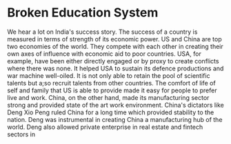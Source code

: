 # Broken Education System

We hear a lot on India's success story. The success of a country is measured in terms of strength of 
its economic power. US and China are top two economies of the world. They compete with each other in 
creating their own axes of influence with economic aid to poor countries. USA, for example, have been
either directly engaged or by proxy to create conflicts where there was none. It helped USA to sustain 
its defence productions and war machine well-oiled. It is not only able to retain the pool of scientific 
talents but a;so recruit talents from other countries. The comfort of life of self and family that US
is able to provide made it easy for people to prefer live and work. China, on the other hand, made its
manufacturing sector strong and provided state of the art work environment. China's dictators like Deng
Xio Peng ruled China for a long time which provided stability to the nation. Deng was instrumental in
creating China a manufacturing hub of the world. Deng also allowed private enterprise in real estate and
fintech sectors
in 
